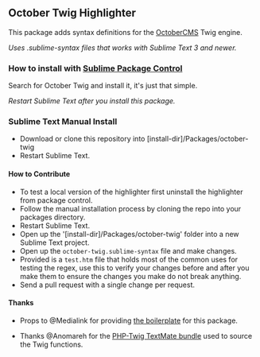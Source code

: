 ## October Twig Highlighter

This package adds syntax definitions for the [OctoberCMS](http://octobercms.com/docs/markup) Twig engine.

*Uses .sublime-syntax files that works with Sublime Text 3 and newer.*

### How to install with [Sublime Package Control](http://wbond.net/sublime_packages/package_control)

Search for October Twig and install it, it's just that simple.

*Restart Sublime Text after you install this package.*

### Sublime Text Manual Install

- Download or clone this repository into [install-dir]/Packages/october-twig
- Restart Sublime Text.

#### How to Contribute

- To test a local version of the highlighter first uninstall the highlighter from package control.
- Follow the manual installation process by cloning the repo into your packages directory.
- Restart Sublime Text.
- Open up the '[install-dir]/Packages/october-twig' folder into a new Sublime Text project.
- Open up the `october-twig.sublime-syntax` file and make changes.
- Provided is a `test.htm` file that holds most of the common uses for testing the regex, use this to verify your changes before and after you make them to ensure the changes you make do not break anything.
- Send a pull request with a single change per request.

#### Thanks

- Props to @Medialink for providing [the boilerplate](https://github.com/Medalink/laravel-blade/) for this package.

- Thanks @Anomareh for the [PHP-Twig TextMate bundle](https://github.com/Anomareh/PHP-Twig.tmbundle) used to source the Twig functions.
